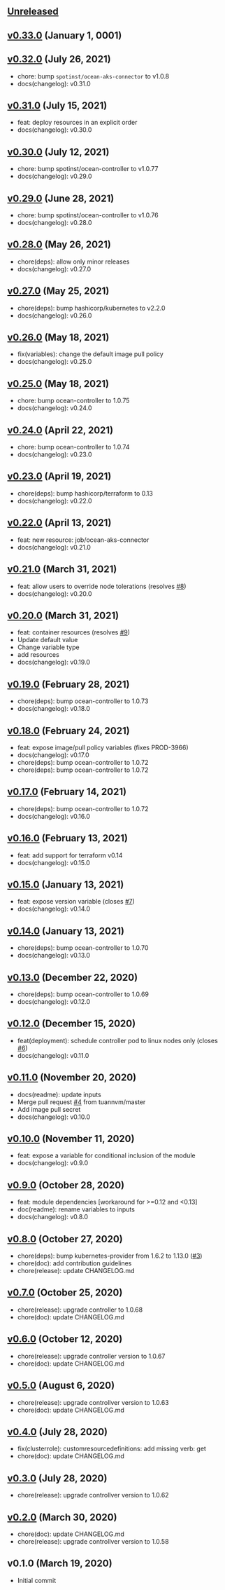 <a name="unreleased"></a>
## [Unreleased]



<a name="v0.33.0"></a>
## [v0.33.0] (January 1, 0001)



<a name="v0.32.0"></a>
## [v0.32.0] (July 26, 2021)

- chore: bump `spotinst/ocean-aks-connector` to v1.0.8
- docs(changelog): v0.31.0


<a name="v0.31.0"></a>
## [v0.31.0] (July 15, 2021)

- feat: deploy resources in an explicit order
- docs(changelog): v0.30.0


<a name="v0.30.0"></a>
## [v0.30.0] (July 12, 2021)

- chore: bump spotinst/ocean-controller to v1.0.77
- docs(changelog): v0.29.0


<a name="v0.29.0"></a>
## [v0.29.0] (June 28, 2021)

- chore: bump spotinst/ocean-controller to v1.0.76
- docs(changelog): v0.28.0


<a name="v0.28.0"></a>
## [v0.28.0] (May 26, 2021)

- chore(deps): allow only minor releases
- docs(changelog): v0.27.0


<a name="v0.27.0"></a>
## [v0.27.0] (May 25, 2021)

- chore(deps): bump hashicorp/kubernetes to v2.2.0
- docs(changelog): v0.26.0


<a name="v0.26.0"></a>
## [v0.26.0] (May 18, 2021)

- fix(variables): change the default image pull policy
- docs(changelog): v0.25.0


<a name="v0.25.0"></a>
## [v0.25.0] (May 18, 2021)

- chore: bump ocean-controller to 1.0.75
- docs(changelog): v0.24.0


<a name="v0.24.0"></a>
## [v0.24.0] (April 22, 2021)

- chore: bump ocean-controller to 1.0.74
- docs(changelog): v0.23.0


<a name="v0.23.0"></a>
## [v0.23.0] (April 19, 2021)

- chore(deps): bump hashicorp/terraform to 0.13
- docs(changelog): v0.22.0


<a name="v0.22.0"></a>
## [v0.22.0] (April 13, 2021)

- feat: new resource: job/ocean-aks-connector
- docs(changelog): v0.21.0


<a name="v0.21.0"></a>
## [v0.21.0] (March 31, 2021)

- feat: allow users to override node tolerations (resolves [#8](https://github.com/spotinst/terraform-spotinst-ocean-controller/issues/8))
- docs(changelog): v0.20.0


<a name="v0.20.0"></a>
## [v0.20.0] (March 31, 2021)

- feat: container resources (resolves [#9](https://github.com/spotinst/terraform-spotinst-ocean-controller/issues/9))
- Update default value
- Change variable type
- add resources
- docs(changelog): v0.19.0


<a name="v0.19.0"></a>
## [v0.19.0] (February 28, 2021)

- chore(deps): bump ocean-controller to 1.0.73
- docs(changelog): v0.18.0


<a name="v0.18.0"></a>
## [v0.18.0] (February 24, 2021)

- feat: expose image/pull policy variables (fixes PROD-3966)
- docs(changelog): v0.17.0
- chore(deps): bump ocean-controller to 1.0.72
- chore(deps): bump ocean-controller to 1.0.72


<a name="v0.17.0"></a>
## [v0.17.0] (February 14, 2021)

- chore(deps): bump ocean-controller to 1.0.72
- docs(changelog): v0.16.0


<a name="v0.16.0"></a>
## [v0.16.0] (February 13, 2021)

- feat: add support for terraform v0.14
- docs(changelog): v0.15.0


<a name="v0.15.0"></a>
## [v0.15.0] (January 13, 2021)

- feat: expose version variable (closes [#7](https://github.com/spotinst/terraform-spotinst-ocean-controller/issues/7))
- docs(changelog): v0.14.0


<a name="v0.14.0"></a>
## [v0.14.0] (January 13, 2021)

- chore(deps): bump ocean-controller to 1.0.70
- docs(changelog): v0.13.0


<a name="v0.13.0"></a>
## [v0.13.0] (December 22, 2020)

- chore(deps): bump ocean-controller to 1.0.69
- docs(changelog): v0.12.0


<a name="v0.12.0"></a>
## [v0.12.0] (December 15, 2020)

- feat(deployment): schedule controller pod to linux nodes only (closes [#6](https://github.com/spotinst/terraform-spotinst-ocean-controller/issues/6))
- docs(changelog): v0.11.0


<a name="v0.11.0"></a>
## [v0.11.0] (November 20, 2020)

- docs(readme): update inputs
- Merge pull request [#4](https://github.com/spotinst/terraform-spotinst-ocean-controller/issues/4) from tuannvm/master
- Add image pull secret
- docs(changelog): v0.10.0


<a name="v0.10.0"></a>
## [v0.10.0] (November 11, 2020)

- feat: expose a variable for conditional inclusion of the module
- docs(changelog): v0.9.0


<a name="v0.9.0"></a>
## [v0.9.0] (October 28, 2020)

- feat: module dependencies [workaround for >=0.12 and <0.13]
- doc(readme): rename variables to inputs
- docs(changelog): v0.8.0


<a name="v0.8.0"></a>
## [v0.8.0] (October 27, 2020)

- chore(deps): bump kubernetes-provider from 1.6.2 to 1.13.0 ([#3](https://github.com/spotinst/terraform-spotinst-ocean-controller/issues/3))
- chore(doc): add contribution guidelines
- chore(release): update CHANGELOG.md


<a name="v0.7.0"></a>
## [v0.7.0] (October 25, 2020)

- chore(release): upgrade controller to 1.0.68
- chore(doc): update CHANGELOG.md


<a name="v0.6.0"></a>
## [v0.6.0] (October 12, 2020)

- chore(release): upgrade controller version to 1.0.67
- chore(doc): update CHANGELOG.md


<a name="v0.5.0"></a>
## [v0.5.0] (August 6, 2020)

- chore(release): upgrade controllver version to 1.0.63
- chore(doc): update CHANGELOG.md


<a name="v0.4.0"></a>
## [v0.4.0] (July 28, 2020)

- fix(clusterrole): customresourcedefinitions: add missing verb: get
- chore(doc): update CHANGELOG.md


<a name="v0.3.0"></a>
## [v0.3.0] (July 28, 2020)

- chore(release): upgrade controllver version to 1.0.62


<a name="v0.2.0"></a>
## [v0.2.0] (March 30, 2020)

- chore(doc): update CHANGELOG.md
- chore(release): upgrade controllver version to 1.0.58


<a name="v0.1.0"></a>
## v0.1.0 (March 19, 2020)

- Initial commit


[Unreleased]: https://github.com/spotinst/terraform-spotinst-ocean-controller/compare/v0.33.0...HEAD
[v0.33.0]: https://github.com/spotinst/terraform-spotinst-ocean-controller/compare/v0.32.0...v0.33.0
[v0.32.0]: https://github.com/spotinst/terraform-spotinst-ocean-controller/compare/v0.31.0...v0.32.0
[v0.31.0]: https://github.com/spotinst/terraform-spotinst-ocean-controller/compare/v0.30.0...v0.31.0
[v0.30.0]: https://github.com/spotinst/terraform-spotinst-ocean-controller/compare/v0.29.0...v0.30.0
[v0.29.0]: https://github.com/spotinst/terraform-spotinst-ocean-controller/compare/v0.28.0...v0.29.0
[v0.28.0]: https://github.com/spotinst/terraform-spotinst-ocean-controller/compare/v0.27.0...v0.28.0
[v0.27.0]: https://github.com/spotinst/terraform-spotinst-ocean-controller/compare/v0.26.0...v0.27.0
[v0.26.0]: https://github.com/spotinst/terraform-spotinst-ocean-controller/compare/v0.25.0...v0.26.0
[v0.25.0]: https://github.com/spotinst/terraform-spotinst-ocean-controller/compare/v0.24.0...v0.25.0
[v0.24.0]: https://github.com/spotinst/terraform-spotinst-ocean-controller/compare/v0.23.0...v0.24.0
[v0.23.0]: https://github.com/spotinst/terraform-spotinst-ocean-controller/compare/v0.22.0...v0.23.0
[v0.22.0]: https://github.com/spotinst/terraform-spotinst-ocean-controller/compare/v0.21.0...v0.22.0
[v0.21.0]: https://github.com/spotinst/terraform-spotinst-ocean-controller/compare/v0.20.0...v0.21.0
[v0.20.0]: https://github.com/spotinst/terraform-spotinst-ocean-controller/compare/v0.19.0...v0.20.0
[v0.19.0]: https://github.com/spotinst/terraform-spotinst-ocean-controller/compare/v0.18.0...v0.19.0
[v0.18.0]: https://github.com/spotinst/terraform-spotinst-ocean-controller/compare/v0.17.0...v0.18.0
[v0.17.0]: https://github.com/spotinst/terraform-spotinst-ocean-controller/compare/v0.16.0...v0.17.0
[v0.16.0]: https://github.com/spotinst/terraform-spotinst-ocean-controller/compare/v0.15.0...v0.16.0
[v0.15.0]: https://github.com/spotinst/terraform-spotinst-ocean-controller/compare/v0.14.0...v0.15.0
[v0.14.0]: https://github.com/spotinst/terraform-spotinst-ocean-controller/compare/v0.13.0...v0.14.0
[v0.13.0]: https://github.com/spotinst/terraform-spotinst-ocean-controller/compare/v0.12.0...v0.13.0
[v0.12.0]: https://github.com/spotinst/terraform-spotinst-ocean-controller/compare/v0.11.0...v0.12.0
[v0.11.0]: https://github.com/spotinst/terraform-spotinst-ocean-controller/compare/v0.10.0...v0.11.0
[v0.10.0]: https://github.com/spotinst/terraform-spotinst-ocean-controller/compare/v0.9.0...v0.10.0
[v0.9.0]: https://github.com/spotinst/terraform-spotinst-ocean-controller/compare/v0.8.0...v0.9.0
[v0.8.0]: https://github.com/spotinst/terraform-spotinst-ocean-controller/compare/v0.7.0...v0.8.0
[v0.7.0]: https://github.com/spotinst/terraform-spotinst-ocean-controller/compare/v0.6.0...v0.7.0
[v0.6.0]: https://github.com/spotinst/terraform-spotinst-ocean-controller/compare/v0.5.0...v0.6.0
[v0.5.0]: https://github.com/spotinst/terraform-spotinst-ocean-controller/compare/v0.4.0...v0.5.0
[v0.4.0]: https://github.com/spotinst/terraform-spotinst-ocean-controller/compare/v0.3.0...v0.4.0
[v0.3.0]: https://github.com/spotinst/terraform-spotinst-ocean-controller/compare/v0.2.0...v0.3.0
[v0.2.0]: https://github.com/spotinst/terraform-spotinst-ocean-controller/compare/v0.1.0...v0.2.0
